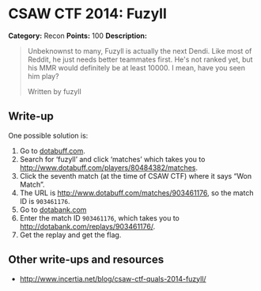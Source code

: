 # CSAW CTF 2014: Fuzyll

**Category:** Recon
**Points:** 100
**Description:**

> Unbeknownst to many, Fuzyll is actually the next Dendi. Like most of Reddit, he just needs better teammates first. He's not ranked yet, but his MMR would definitely be at least 10000. I mean, have you seen him play?
>
> Written by fuzyll

## Write-up

One possible solution is:

1. Go to [dotabuff.com](http://www.dotabuff.com/).
2. Search for ‘fuzyll’ and click ‘matches’ which takes you to <http://www.dotabuff.com/players/80484382/matches>.
3. Click the seventh match (at the time of CSAW CTF) where it says “Won Match”.
4. The URL is <http://www.dotabuff.com/matches/903461176>, so the match ID is `903461176`.
5. Go to [dotabank.com](http://dotabank.com/)
6. Enter the match ID `903461176`, which takes you to <http://dotabank.com/replays/903461176/>.
7. Get the replay and get the flag.

## Other write-ups and resources

* <http://www.incertia.net/blog/csaw-ctf-quals-2014-fuzyll/>
